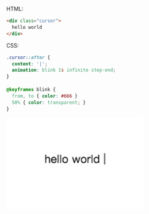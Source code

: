 HTML:
``` html
<div class="cursor">
  hello world
</div>
```

CSS:
``` css
.cursor::after {
  content: '|';
  animation: blink 1s infinite step-end;
}

@keyframes blink {
  from, to { color: #666 }
  50% { color: transparent; }
}
```

![](./blinking-cursor.gif)
